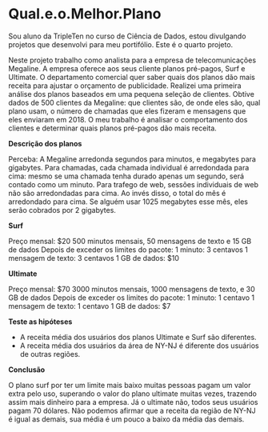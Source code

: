 # Qual.e.o.Melhor.Plano
Sou aluno da TripleTen no curso de Ciência de Dados, estou divulgando projetos que desenvolvi para meu portifólio. Este é o quarto projeto.

Neste projeto trabalho como analista para a empresa de telecomunicações Megaline. A empresa oferece aos seus cliente planos pré-pagos, Surf e Ultimate. O departamento comercial quer saber quais dos planos dão mais receita para ajustar o orçamento de publicidade.
Realizei uma primeira análise dos planos baseados em uma pequena seleção de clientes. Obtive dados de 500 clientes da Megaline: que clientes são, de onde eles são, qual plano usam, o número de chamadas que eles fizeram e mensagens que eles enviaram em 2018. O meu trabalho é analisar o comportamento dos clientes e determinar quais planos pré-pagos dão mais receita.

**Descrição dos planos**

Perceba: A Megaline arredonda segundos para minutos, e megabytes para gigabytes. Para chamadas, cada chamada individual é arredondada para cima: mesmo se uma chamada tenha durado apenas um segundo, será contado como um minuto. Para trafego de web, sessões individuais de web não são arredondadas para cima. Ao invés disso, o total do mês é arredondado para cima. Se alguém usar 1025 megabytes esse mês, eles serão cobrados por 2 gigabytes.

**Surf**

Preço mensal: $20
500 minutos mensais, 50 mensagens de texto e 15 GB de dados
Depois de exceder os limites do pacote:
1 minuto: 3 centavos
1 mensagem de texto: 3 centavos
1 GB de dados: $10

**Ultimate**

Preço mensal: $70
3000 minutos mensais, 1000 mensagens de texto, e 30 GB de dados
Depois de exceder os limites do pacote:
1 minuto: 1 centavo
1 mensagem de texto: 1 centavo
1 GB de dados: $7

**Teste as hipóteses**
* A receita média dos usuários dos planos Ultimate e Surf são diferentes.
* A receita média dos usuários da área de NY-NJ é diferente dos usuários de outras regiões.

**Conclusão**

O plano surf por ter um limite mais baixo muitas pessoas pagam um valor extra pelo uso, superando o valor do plano ultimate muitas vezes, trazendo assim mais dinheiro para a empresa. Já o ultimate não, todos seus usuários pagam 70 dólares. Não podemos afirmar que a receita da região de NY-NJ é igual as demais, sua média é um pouco a baixo da média das demais.
